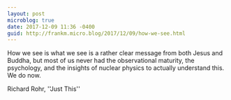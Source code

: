 ```yaml
---
layout: post
microblog: true
date: 2017-12-09 11:36 -0400
guid: http://frankm.micro.blog/2017/12/09/how-we-see.html
---
```

How we see is what we see is a rather clear message from both Jesus and Buddha, but most of us never had the observational maturity, the psychology, and the insights of nuclear physics to actually understand this. We do now.

Richard Rohr, ''Just This''
